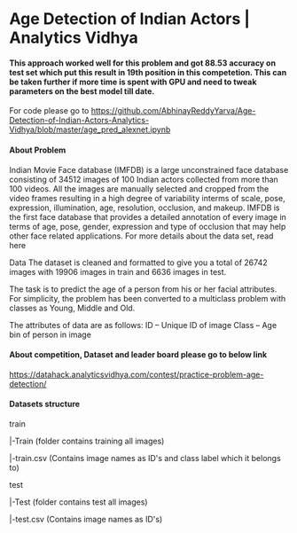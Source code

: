 # Age Detection of Indian Actors | Analytics Vidhya

#### This approach worked well for this problem and got 88.53 accuracy on test set which put this result in 19th position in this competetion. This can be taken further if more time is spent with GPU and need to tweak parameters on the best model till date.
 
For code please go to https://github.com/AbhinayReddyYarva/Age-Detection-of-Indian-Actors-Analytics-Vidhya/blob/master/age_pred_alexnet.ipynb 

#### About Problem
Indian Movie Face database (IMFDB) is a large unconstrained face database consisting of 34512 images of 100 Indian actors collected from more than 100 videos. All the images are manually selected and cropped from the video frames resulting in a high degree of variability interms of scale, pose, expression, illumination, age, resolution, occlusion, and makeup. IMFDB is the first face database that provides a detailed annotation of every image in terms of age, pose, gender, expression and type of occlusion that may help other face related applications. For more details about the data set, read here

Data The dataset is cleaned and formatted to give you a total of 26742 images with 19906 images in train and 6636 images in test.

The task is to predict the age of a person from his or her facial attributes. For simplicity, the problem has been converted to a multiclass problem with classes as Young, Middle and Old.

The attributes of data are as follows: ID – Unique ID of image Class – Age bin of person in image

#### About competition, Dataset and leader board please go to below link
https://datahack.analyticsvidhya.com/contest/practice-problem-age-detection/

#### Datasets structure
train 

  |-Train (folder contains training all images) 
  
  |-train.csv (Contains image names as ID's and class label which it belongs to)

test 

  |-Test (folder contains test all images) 
  
  |-test.csv (Contains image names as ID's)
  
 
